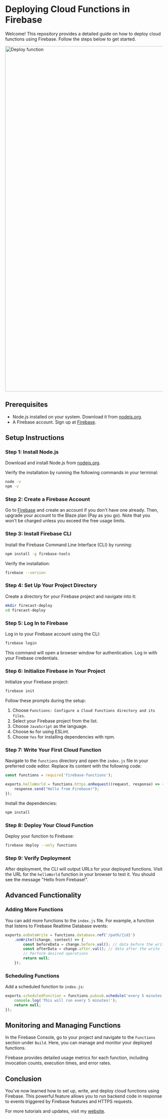 # Deploying Cloud Functions in Firebase

Welcome! This repository provides a detailed guide on how to deploy cloud functions using Firebase. Follow the steps below to get started. 


<img width="1104" alt="Deploy function" src="https://github.com/arthikrishh/Firebase-cloud-Function-Deployment/assets/116914004/bbb2821d-2885-436f-80ef-29fc05fbf4d8">
 

## Prerequisites

- Node.js installed on your system. Download it from [nodejs.org](https://nodejs.org/en/).
- A Firebase account. Sign up at [Firebase](https://firebase.google.com/).

## Setup Instructions

### Step 1: Install Node.js

Download and install Node.js from [nodejs.org](https://nodejs.org/en/).

Verify the installation by running the following commands in your terminal:

```sh
node -v
npm -v
```

### Step 2: Create a Firebase Account

Go to [Firebase](https://firebase.google.com/) and create an account if you don't have one already. Then, upgrade your account to the Blaze plan (Pay as you go). Note that you won't be charged unless you exceed the free usage limits.

### Step 3: Install Firebase CLI

Install the Firebase Command Line Interface (CLI) by running:

```sh
npm install -g firebase-tools
```

Verify the installation:

```sh
firebase --version
```

### Step 4: Set Up Your Project Directory

Create a directory for your Firebase project and navigate into it:

```sh
mkdir firecast-deploy
cd firecast-deploy
```

### Step 5: Log In to Firebase

Log in to your Firebase account using the CLI:

```sh
firebase login
```

This command will open a browser window for authentication. Log in with your Firebase credentials.

### Step 6: Initialize Firebase in Your Project

Initialize your Firebase project:

```sh
firebase init
```

Follow these prompts during the setup:
1. Choose `Functions: Configure a Cloud Functions directory and its files`.
2. Select your Firebase project from the list.
3. Choose `JavaScript` as the language.
4. Choose `No` for using ESLint.
5. Choose `Yes` for installing dependencies with npm.

### Step 7: Write Your First Cloud Function

Navigate to the `functions` directory and open the `index.js` file in your preferred code editor. Replace its content with the following code:

```javascript
const functions = require('firebase-functions');

exports.helloWorld = functions.https.onRequest((request, response) => {
    response.send("Hello from Firebase!");
});
```

Install the dependencies:

```sh
npm install
```

### Step 8: Deploy Your Cloud Function

Deploy your function to Firebase:

```sh
firebase deploy --only functions
```

### Step 9: Verify Deployment

After deployment, the CLI will output URLs for your deployed functions. Visit the URL for the `helloWorld` function in your browser to test it. You should see the message "Hello from Firebase!".

## Advanced Functionality

### Adding More Functions

You can add more functions to the `index.js` file. For example, a function that listens to Firebase Realtime Database events:

```javascript
exports.onDataWrite = functions.database.ref('/path/{id}')
    .onWrite((change, context) => {
        const beforeData = change.before.val(); // data before the write
        const afterData = change.after.val(); // data after the write
        // Perform desired operations
        return null;
    });
```

### Scheduling Functions

Add a scheduled function to `index.js`:

```javascript
exports.scheduledFunction = functions.pubsub.schedule('every 5 minutes').onRun((context) => {
    console.log('This will run every 5 minutes!');
    return null;
});
```

## Monitoring and Managing Functions

In the Firebase Console, go to your project and navigate to the `Functions` section under `Build`. Here, you can manage and monitor your deployed functions.

Firebase provides detailed usage metrics for each function, including invocation counts, execution times, and error rates.

## Conclusion

You've now learned how to set up, write, and deploy cloud functions using Firebase. This powerful feature allows you to run backend code in response to events triggered by Firebase features and HTTPS requests.

For more tutorials and updates, visit my [website](http://www.aarthikrishnan.com/).

